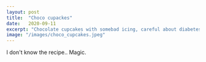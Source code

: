 ```yaml
---
layout: post
title:  "Choco cupackes"
date:   2020-09-11
excerpt: "Chocolate cupcakes with somebad icing, careful about diabetes."
image: "/images/choco_cupcakes.jpeg"
---
```


I don't know the recipe.. Magic.